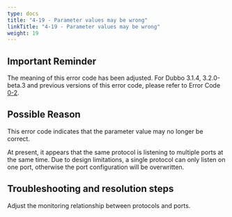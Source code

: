 ```yaml
---
type: docs
title: "4-19 - Parameter values may be wrong"
linkTitle: "4-19 - Parameter values may be wrong"
weight: 19
---
```


## Important Reminder
The meaning of this error code has been adjusted. For Dubbo 3.1.4, 3.2.0-beta.3 and previous versions of this error code, please refer to Error Code [0-2](https://cn.dubbo.apache.org/zh-cn/docs3-v2/java-sdk/faq/0/2/).

## Possible Reason
This error code indicates that the parameter value may no longer be correct.

At present, it appears that the same protocol is listening to multiple ports at the same time. Due to design limitations, a single protocol can only listen on one port, otherwise the port configuration will be overwritten.

## Troubleshooting and resolution steps
Adjust the monitoring relationship between protocols and ports.

<p style="margin-top: 3rem;"> </p>